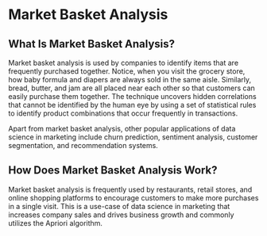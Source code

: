 # Market Basket Analysis

## What Is Market Basket Analysis?

Market basket analysis is used by companies to identify items that are frequently purchased together. Notice, when you visit the grocery store, how baby formula and diapers are always sold in the same aisle. Similarly, bread, butter, and jam are all placed near each other so that customers can easily purchase them together. The technique uncovers hidden correlations that cannot be identified by the human eye by using a set of statistical rules to identify product combinations that occur frequently in transactions.

Apart from market basket analysis, other popular applications of data science in marketing include churn prediction, sentiment analysis, customer segmentation, and recommendation systems.

## How Does Market Basket Analysis Work?

Market basket analysis is frequently used by restaurants, retail stores, and online shopping platforms to encourage customers to make more purchases in a single visit. This is a use-case of data science in marketing that increases company sales and drives business growth and commonly utilizes the Apriori algorithm.

